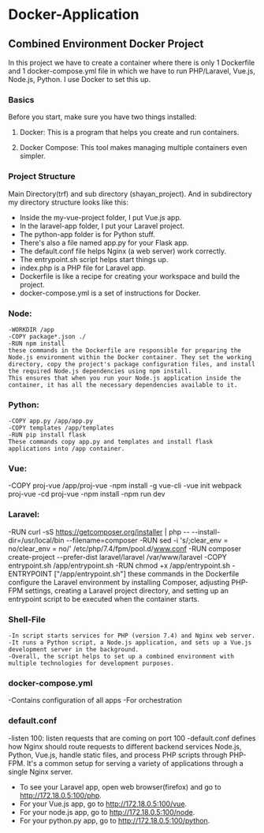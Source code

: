 # Docker-Application

## Combined Environment Docker Project

In this project we have to create a container where there is only 1 Dockerfile and 1 docker-compose.yml file in which we have to run PHP/Laravel, Vue.js, Node.js, Python. I use Docker to set this up.

### Basics

Before you start, make sure you have two things installed:

1. Docker: This is a program that helps you create and run containers.

2. Docker Compose: This tool makes managing multiple containers even simpler.

### Project Structure

Main Directory(trf) and sub directory (shayan_project). And in subdirectory my directory structure looks like this:

- Inside the my-vue-project folder, I put Vue.js app.
- In the laravel-app folder, I put your Laravel project.
- The python-app folder is for Python stuff.
- There's also a file named app.py for your Flask app.
- The default.conf file helps Nginx (a web server) work correctly.
- The entrypoint.sh script helps start things up.
- index.php is a PHP file for Laravel app.
- Dockerfile is like a recipe for creating your workspace and build the project.
- docker-compose.yml is a set of instructions for Docker.



### Node:
    -WORKDIR /app
    -COPY package*.json ./
    -RUN npm install
    these commands in the Dockerfile are responsible for preparing the Node.js environment within the Docker container. They set the working directory, copy the project's package configuration files, and install the required Node.js dependencies using npm install. 
    This ensures that when you run your Node.js application inside the container, it has all the necessary dependencies available to it.

### Python:
    -COPY app.py /app/app.py
    -COPY templates /app/templates
    -RUN pip install flask
    These commands copy app.py and templates and install flask applications into /app container.


### Vue:
   -COPY proj-vue /app/proj-vue
   -npm install -g vue-cli
   -vue init webpack proj-vue
   -cd proj-vue
   -npm install
   -npm run dev

### Laravel:
    
   -RUN curl -sS https://getcomposer.org/installer | php -- --install-dir=/usr/local/bin --filename=composer
   -RUN sed -i 's/;clear_env = no/clear_env = no/' /etc/php/7.4/fpm/pool.d/www.conf
   -RUN composer create-project --prefer-dist laravel/laravel /var/www/laravel
   -COPY entrypoint.sh /app/entrypoint.sh
   -RUN chmod +x /app/entrypoint.sh
   -ENTRYPOINT ["/app/entrypoint.sh"]
    these commands in the Dockerfile configure the Laravel environment by installing Composer, adjusting PHP-FPM settings, creating a Laravel project directory, and setting up an entrypoint script to be executed when the container starts.




### Shell-File
    -In script starts services for PHP (version 7.4) and Nginx web server.
    -It runs a Python script, a Node.js application, and sets up a Vue.js development server in the background.
    -Overall, the script helps to set up a combined environment with multiple technologies for development purposes.


### docker-compose.yml

   -Contains configuration of all apps
   -For orchestration


### default.conf

   -listen 100: listen requests that are coming on port 100
   -default.conf defines how Nginx should route requests to different backend services Node.js, Python, Vue.js, handle static files, and process PHP scripts through PHP-FPM. It's a common setup for serving a variety of applications through a single Nginx server.

   - To see your Laravel app, open web browser(firefox) and go to http://172.18.0.5:100/php.
   - For your Vue.js app, go to http://172.18.0.5:100/vue.
   - For your node.js app, go to http://172.18.0.5:100/node.
   - For your python.py app, go to http://172.18.0.5:100/python.


